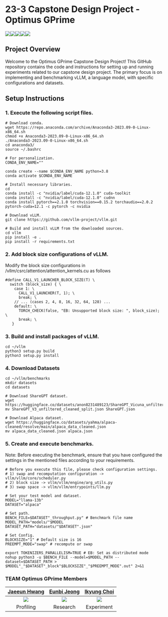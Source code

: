 # 23-3 Capstone Design Project - Optimus GPrime

<div style="display:flex; flex-direction:row;">
  <img src="https://img.shields.io/badge/C%2B%2B-%2300599C?style=flat-square&logo=cplusplus&logoColor=white"/> 
  <img src="https://img.shields.io/badge/CUDA-%23A8B9CC?style=flat-square&logo=nvidia&logoColor=white"/> 
  <img src="https://img.shields.io/badge/Python-%233776AB?style=flat-square&logo=python&logoColor=white"/>     
  <img src="https://img.shields.io/badge/PyTorch-%23EE4C2C?style=flat-square&logo=pytorch&logoColor=white"/> 
  <img src="https://img.shields.io/badge/Bash-%234EAA25?style=flat-square&logo=gnubash&logoColor=white"/>
</div>

## Project Overview
Welcome to the Optimus GPrime Capstone Design Project! This GitHub repository contains the code and instructions for setting up and running experiments related to our capstone design project. The primary focus is on implementing and benchmarking vLLM, a language model, with specific configurations and datasets.

## Setup Instructions

### 1. Execute the following script files.
```
# Download conda.
wget https://repo.anaconda.com/archive/Anaconda3-2023.09-0-Linux-x86_64.sh
chmod +x Anaconda3-2023.09-0-Linux-x86_64.sh
./Anaconda3-2023.09-0-Linux-x86_64.sh
cd anaconda3/
source ~/.bashrc

# For personalization.
CONDA_ENV_NAME=""

conda create --name $CONDA_ENV_NAME python=3.8
conda activate $CONDA_ENV_NAME

# Install necessary libraries.
cd
conda install -c "nvidia/label/cuda-12.1.0" cuda-toolkit
conda install -c "nvidia/label/cuda-12.1.0" cudnn
conda install pytorch==2.1.0 torchvision==0.15.2 torchaudio==2.0.2 pytorch-cuda=12.1 -c pytorch -c nvidia

# Download vLLM.
git clone https://github.com/vllm-project/vllm.git

# Build and install vLLM from the downloaded sources.
cd vllm
pip install -e .
pip install -r requirements.txt
```

### 2. Add block size configurations of vLLM.
Modify the block size configurations in /vllm/csrc/attention/attention_kernels.cu as follows
```
#define CALL_V1_LAUNCHER_BLOCK_SIZE(T) \
  switch (block_size) { \
    case 1: \
      CALL_V1_LAUNCHER(T, 1); \
      break; \
    // ... (cases 2, 4, 8, 16, 32, 64, 128) ...
    default: \
      TORCH_CHECK(false, "EB: Unsupported block size: ", block_size); \
      break; \
   }
```

### 3. Build and install packages of vLLM.
```
cd ~/vllm
python3 setup.py build
python3 setup.py install
```

### 4. Download Datasets
```
cd ~/vllm/benchmarks
mkdir datasets
cd datasets

# Download ShareGPT dataset.
wget https://huggingface.co/datasets/anon8231489123/ShareGPT_Vicuna_unfiltered/resolve/main/ShareGPT_V3_unfiltered_cleaned_split.json
mv ShareGPT_V3_unfiltered_cleaned_split.json ShareGPT.json

# Download Alpaca dataset.
wget https://huggingface.co/datasets/yahma/alpaca-cleaned/resolve/main/alpaca_data_cleaned.json
mv alpaca_data_cleaned.json alpaca.json
```

### 5. Create and execute benchmarks.
Note: Before executing the benchmark, ensure that you have configured the settings in the mentioned files according to your requirements.
```
# Before you execute this file, please check configuration settings.
# 1) swap and recomputation configuration -> vllm/vllm/core/scheduler.py
# 2) block size -> vllm/vllm/engine/arg_utils.py
# 3) swap space -> vllm/vllm/entrypoints/llm.py

# Set your test model and dataset.
MODEL="llama-13b"
DATASET="alpaca"

# Set path.
BENCH_FILE=$DATASET"_throughput.py" # Benchmark file name
MODEL_PATH="models/"$MODEL
DATASET_PATH="datasets/"$DATASET".json"

# Set Config.
BLOCKSIZE="1" # Default size is 16
PREEMPT_MODE="swap" # recompute or swap

export TOKENIZERS_PARALLELISM=TRUE # EB: Set as distributed mode
nohup python3 -u $BENCH_FILE --model=$MODEL_PATH --dataset=$DATASET_PATH > $MODEL"_"$DATASET"_block"$BLOCKSIZE"_"$PREEMPT_MODE".out" 2>&1
```
### TEAM Optimus GPrime Members
|[Jaeeun Hwang](https://github.com/jaeeunHwang)|[Eunbi Jeong](https://github.com/eunbi-jeong)|[Ikyung Choi](https://github.com/ikikchoi)|
|:---:|:---:|:---:|
|<img src="https://avatars.githubusercontent.com/u/98397375?v=4">|<img src="https://avatars.githubusercontent.com/u/108458468?v=4)https://avatars.githubusercontent.com/u/108458468?v=4">|<img src="https://avatars.githubusercontent.com/u/137859759?v=4">|
|Profiling|Research|Experiment|
